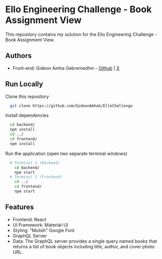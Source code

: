 
# Ello Engineering Challenge - Book Assignment View

This repository contains my solution for the Ello Engineering Challenge - Book Assignment View.


## Authors

- Front-end: Gideon Amha Gebremedhin - [Github](https://github.com/GideonAmhaG) | [X](https://x.com/GideonAmha)


## Run Locally

Clone this repository

```bash
  git clone https://github.com/GideonAmhaG/ElloChallenge
```

Install dependencies

```bash
  cd backend/
  npm install
  cd ../
  cd frontend/
  npm install
```

Run the application (open two separate terminal windows)

```bash
  # Terminal 1 (Backend)
    cd backend/
    npm start
  # Terminal 2 (Frontend)
    cd ../
    cd frontend/
    npm start
```




## Features

- Frontend: React
- UI Framework: Material-UI
- Styling: "Mulish" Google Font
- GraphQL Server
- Data: The GraphQL server provides a single query named books that returns a list of book objects including title, author, and cover photo URL.


